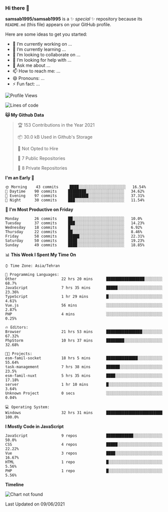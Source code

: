 ### Hi there 👋

**samsab1995/samsab1995** is a ✨ _special_ ✨ repository because its `README.md` (this file) appears on your GitHub profile.

Here are some ideas to get you started:

- 🔭 I’m currently working on ...
- 🌱 I’m currently learning ...
- 👯 I’m looking to collaborate on ...
- 🤔 I’m looking for help with ...
- 💬 Ask me about ...
- 📫 How to reach me: ...
- 😄 Pronouns: ...
- ⚡ Fun fact: ...

<!--START_SECTION:waka-->
![Profile Views](http://img.shields.io/badge/Profile%20Views-0-blue)

![Lines of code](https://img.shields.io/badge/From%20Hello%20World%20I%27ve%20Written-292262%20lines%20of%20code-blue)

**🐱 My Github Data** 

> 🏆 153 Contributions in the Year 2021
 > 
> 📦 30.0 kB Used in Github's Storage 
 > 
> 🚫 Not Opted to Hire
 > 
> 📜 7 Public Repositories 
 > 
> 🔑 8 Private Repositories  
 > 
**I'm an Early 🐤** 

```text
🌞 Morning    43 commits     ████░░░░░░░░░░░░░░░░░░░░░   16.54% 
🌆 Daytime    90 commits     ████████░░░░░░░░░░░░░░░░░   34.62% 
🌃 Evening    97 commits     █████████░░░░░░░░░░░░░░░░   37.31% 
🌙 Night      30 commits     ███░░░░░░░░░░░░░░░░░░░░░░   11.54%

```
📅 **I'm Most Productive on Friday** 

```text
Monday       26 commits     ██░░░░░░░░░░░░░░░░░░░░░░░   10.0% 
Tuesday      37 commits     ███░░░░░░░░░░░░░░░░░░░░░░   14.23% 
Wednesday    18 commits     █░░░░░░░░░░░░░░░░░░░░░░░░   6.92% 
Thursday     22 commits     ██░░░░░░░░░░░░░░░░░░░░░░░   8.46% 
Friday       58 commits     █████░░░░░░░░░░░░░░░░░░░░   22.31% 
Saturday     50 commits     ████░░░░░░░░░░░░░░░░░░░░░   19.23% 
Sunday       49 commits     ████░░░░░░░░░░░░░░░░░░░░░   18.85%

```


📊 **This Week I Spent My Time On** 

```text
⌚︎ Time Zone: Asia/Tehran

💬 Programming Languages: 
Other                    22 hrs 20 mins      █████████████████░░░░░░░░   68.7% 
JavaScript               7 hrs 35 mins       █████░░░░░░░░░░░░░░░░░░░░   23.36% 
TypeScript               1 hr 29 mins        █░░░░░░░░░░░░░░░░░░░░░░░░   4.61% 
Vue.js                   56 mins             ░░░░░░░░░░░░░░░░░░░░░░░░░   2.87% 
PHP                      4 mins              ░░░░░░░░░░░░░░░░░░░░░░░░░   0.25%

🔥 Editors: 
Browser                  21 hrs 53 mins      ████████████████░░░░░░░░░   67.32% 
PhpStorm                 10 hrs 37 mins      ████████░░░░░░░░░░░░░░░░░   32.68%

🐱‍💻 Projects: 
esm-famil-socket         18 hrs 5 mins       ██████████████░░░░░░░░░░░   55.64% 
task-management          7 hrs 38 mins       ██████░░░░░░░░░░░░░░░░░░░   23.5% 
esm-famil-nuxt           5 hrs 35 mins       ████░░░░░░░░░░░░░░░░░░░░░   17.18% 
server                   1 hr 10 mins        █░░░░░░░░░░░░░░░░░░░░░░░░   3.64% 
Unknown Project          0 secs              ░░░░░░░░░░░░░░░░░░░░░░░░░   0.04%

💻 Operating System: 
Windows                  32 hrs 31 mins      █████████████████████████   100.0%

```

**I Mostly Code in JavaScript** 

```text
JavaScript               9 repos             ████████████░░░░░░░░░░░░░   50.0% 
CSS                      4 repos             █████░░░░░░░░░░░░░░░░░░░░   22.22% 
Vue                      3 repos             ████░░░░░░░░░░░░░░░░░░░░░   16.67% 
HTML                     1 repo              █░░░░░░░░░░░░░░░░░░░░░░░░   5.56% 
PHP                      1 repo              █░░░░░░░░░░░░░░░░░░░░░░░░   5.56%

```


**Timeline**

![Chart not found](https://raw.githubusercontent.com/samsab1995/samsab1995/main/charts/bar_graph.png) 


 Last Updated on 09/06/2021
<!--END_SECTION:waka-->
